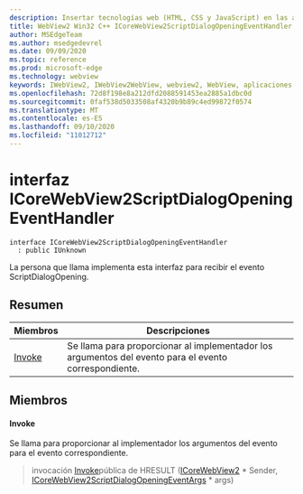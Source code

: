 ```yaml
---
description: Insertar tecnologías web (HTML, CSS y JavaScript) en las aplicaciones nativas con el control Microsoft Edge WebView2
title: WebView2 Win32 C++ ICoreWebView2ScriptDialogOpeningEventHandler
author: MSEdgeTeam
ms.author: msedgedevrel
ms.date: 09/09/2020
ms.topic: reference
ms.prod: microsoft-edge
ms.technology: webview
keywords: IWebView2, IWebView2WebView, webview2, WebView, aplicaciones Win32, Win32, Edge, ICoreWebView2, ICoreWebView2Controller, control de explorador, HTML Edge, ICoreWebView2ScriptDialogOpeningEventHandler
ms.openlocfilehash: 72d8f198e8a212dfd2088591453ea2885a1dbc0d
ms.sourcegitcommit: 0faf538d5033508af4320b9b89c4ed99872f0574
ms.translationtype: MT
ms.contentlocale: es-ES
ms.lasthandoff: 09/10/2020
ms.locfileid: "11012712"
---
```

# interfaz ICoreWebView2ScriptDialogOpeningEventHandler 

```
interface ICoreWebView2ScriptDialogOpeningEventHandler
  : public IUnknown
```

La persona que llama implementa esta interfaz para recibir el evento ScriptDialogOpening.

## Resumen

 Miembros                        | Descripciones
--------------------------------|---------------------------------------------
[Invoke](#invoke) | Se llama para proporcionar al implementador los argumentos del evento para el evento correspondiente.

## Miembros

#### Invoke 

Se llama para proporcionar al implementador los argumentos del evento para el evento correspondiente.

> invocación [Invoke](#invoke)pública de HRESULT ([ICoreWebView2](icorewebview2.md) * Sender, [ICoreWebView2ScriptDialogOpeningEventArgs](icorewebview2scriptdialogopeningeventargs.md) * args)

